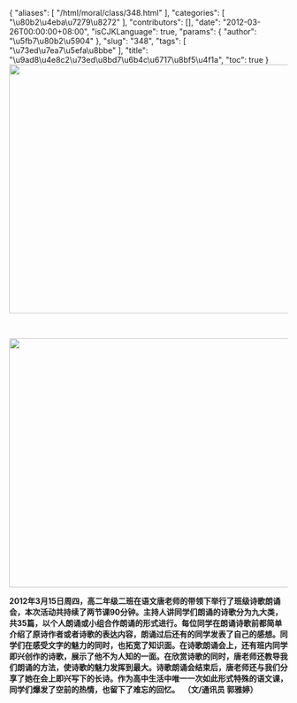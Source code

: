 {
    "aliases": [
        "/html/moral/class/348.html"
    ],
    "categories": [
        "\u80b2\u4eba\u7279\u8272"
    ],
    "contributors": [],
    "date": "2012-03-26T00:00:00+08:00",
    "isCJKLanguage": true,
    "params": {
        "author": "\u5fb7\u80b2\u5904"
    },
    "slug": "348",
    "tags": [
        "\u73ed\u7ea7\u5efa\u8bbe"
    ],
    "title": "\u9ad8\u4e8c2\u73ed\u8bd7\u6b4c\u6717\u8bf5\u4f1a",
    "toc": true
}
**<img
    src="https://cdn.tfls.online/mirror/full/467fbae2f53c7c993f895e21838c9bd07dae3e77.jpg"
    style="display:block;margin-left:auto;margin-right:auto;"
    decoding="async"
    fetchpriority="auto"
    loading="lazy"
    height="450"
    width="600"
/>**

 

**<img
    src="https://cdn.tfls.online/mirror/full/1756a18671d2b52806a2920adfcb429a15fa02bc.jpg"
    style="display:block;margin-left:auto;margin-right:auto;"
    decoding="async"
    fetchpriority="auto"
    loading="lazy"
    height="450"
    width="600"
/>**

**2012年3月15日周四，高二年级二班在语文唐老师的带领下举行了班级诗歌朗诵会，本次活动共持续了两节课90分钟。主持人讲同学们朗诵的诗歌分为九大类，共35篇，以个人朗诵或小组合作朗诵的形式进行。每位同学在朗诵诗歌前都简单介绍了原诗作者或者诗歌的表达内容，朗诵过后还有的同学发表了自己的感想。同学们在感受文字的魅力的同时，也拓宽了知识面。在诗歌朗诵会上，还有班内同学即兴创作的诗歌，展示了他不为人知的一面。在欣赏诗歌的同时，唐老师还教导我们朗诵的方法，使诗歌的魅力发挥到最大。诗歌朗诵会结束后，唐老师还与我们分享了她在会上即兴写下的长诗。作为高中生活中唯一一次如此形式特殊的语文课，同学们爆发了空前的热情，也留下了难忘的回忆。  （文/通讯员 郭雅婷）**

